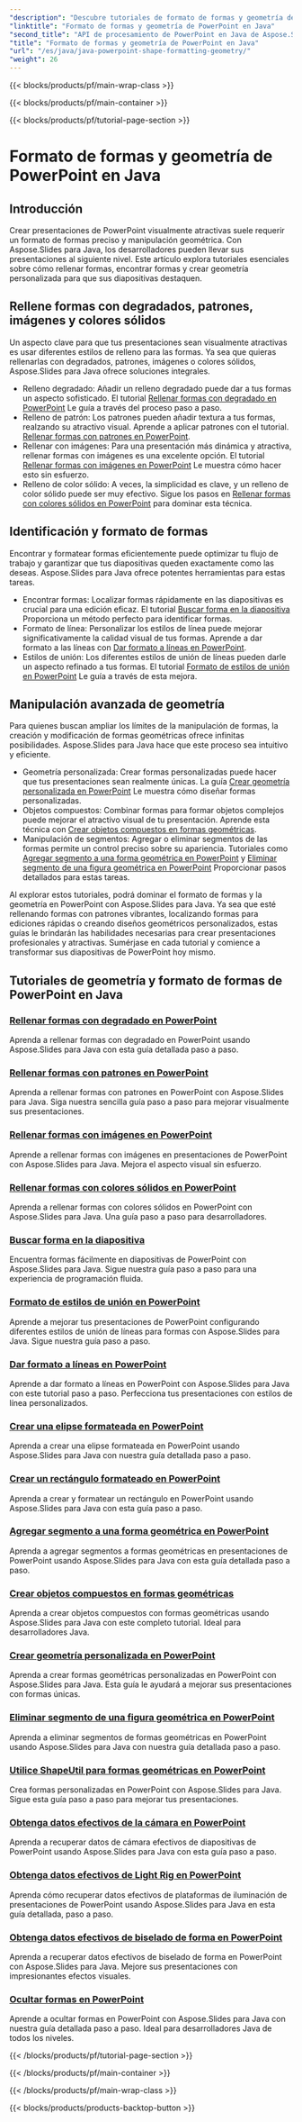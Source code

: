 ```yaml
---
"description": "Descubre tutoriales de formato de formas y geometría de PowerPoint en Java. Aprende a rellenar y encontrar formas, y a crear geometría personalizada con Aspose.Slides para Java."
"linktitle": "Formato de formas y geometría de PowerPoint en Java"
"second_title": "API de procesamiento de PowerPoint en Java de Aspose.Slides"
"title": "Formato de formas y geometría de PowerPoint en Java"
"url": "/es/java/java-powerpoint-shape-formatting-geometry/"
"weight": 26
---
```


{{< blocks/products/pf/main-wrap-class >}}

{{< blocks/products/pf/main-container >}}

{{< blocks/products/pf/tutorial-page-section >}}

# Formato de formas y geometría de PowerPoint en Java

## Introducción

Crear presentaciones de PowerPoint visualmente atractivas suele requerir un formato de formas preciso y manipulación geométrica. Con Aspose.Slides para Java, los desarrolladores pueden llevar sus presentaciones al siguiente nivel. Este artículo explora tutoriales esenciales sobre cómo rellenar formas, encontrar formas y crear geometría personalizada para que sus diapositivas destaquen.

## Rellene formas con degradados, patrones, imágenes y colores sólidos

Un aspecto clave para que tus presentaciones sean visualmente atractivas es usar diferentes estilos de relleno para las formas. Ya sea que quieras rellenarlas con degradados, patrones, imágenes o colores sólidos, Aspose.Slides para Java ofrece soluciones integrales. 

- Relleno degradado: Añadir un relleno degradado puede dar a tus formas un aspecto sofisticado. El tutorial [Rellenar formas con degradado en PowerPoint](./fill-shapes-gradient-powerpoint/) Le guía a través del proceso paso a paso.
- Relleno de patrón: Los patrones pueden añadir textura a tus formas, realzando su atractivo visual. Aprende a aplicar patrones con el tutorial. [Rellenar formas con patrones en PowerPoint](./fill-shapes-pattern-powerpoint/).
- Rellenar con imágenes: Para una presentación más dinámica y atractiva, rellenar formas con imágenes es una excelente opción. El tutorial [Rellenar formas con imágenes en PowerPoint](./fill-shapes-picture-powerpoint/) Le muestra cómo hacer esto sin esfuerzo.
- Relleno de color sólido: A veces, la simplicidad es clave, y un relleno de color sólido puede ser muy efectivo. Sigue los pasos en [Rellenar formas con colores sólidos en PowerPoint](./fill-shapes-solid-color-powerpoint/) para dominar esta técnica.

## Identificación y formato de formas

Encontrar y formatear formas eficientemente puede optimizar tu flujo de trabajo y garantizar que tus diapositivas queden exactamente como las deseas. Aspose.Slides para Java ofrece potentes herramientas para estas tareas.

- Encontrar formas: Localizar formas rápidamente en las diapositivas es crucial para una edición eficaz. El tutorial [Buscar forma en la diapositiva](./find-shape-slide-powerpoint/) Proporciona un método perfecto para identificar formas.
- Formato de línea: Personalizar los estilos de línea puede mejorar significativamente la calidad visual de tus formas. Aprende a dar formato a las líneas con [Dar formato a líneas en PowerPoint](./format-lines-powerpoint/).
- Estilos de unión: Los diferentes estilos de unión de líneas pueden darle un aspecto refinado a tus formas. El tutorial [Formato de estilos de unión en PowerPoint](./format-join-styles-powerpoint/) Le guía a través de esta mejora.

## Manipulación avanzada de geometría

Para quienes buscan ampliar los límites de la manipulación de formas, la creación y modificación de formas geométricas ofrece infinitas posibilidades. Aspose.Slides para Java hace que este proceso sea intuitivo y eficiente.

- Geometría personalizada: Crear formas personalizadas puede hacer que tus presentaciones sean realmente únicas. La guía [Crear geometría personalizada en PowerPoint](./create-custom-geometry-powerpoint/) Le muestra cómo diseñar formas personalizadas.
- Objetos compuestos: Combinar formas para formar objetos complejos puede mejorar el atractivo visual de tu presentación. Aprende esta técnica con [Crear objetos compuestos en formas geométricas](./create-composite-objects-geometry-shapes-powerpoint/).
- Manipulación de segmentos: Agregar o eliminar segmentos de las formas permite un control preciso sobre su apariencia. Tutoriales como [Agregar segmento a una forma geométrica en PowerPoint](./add-segment-geometry-shape-powerpoint/) y [Eliminar segmento de una figura geométrica en PowerPoint](./remove-segment-geometry-shape-powerpoint/) Proporcionar pasos detallados para estas tareas.

Al explorar estos tutoriales, podrá dominar el formato de formas y la geometría en PowerPoint con Aspose.Slides para Java. Ya sea que esté rellenando formas con patrones vibrantes, localizando formas para ediciones rápidas o creando diseños geométricos personalizados, estas guías le brindarán las habilidades necesarias para crear presentaciones profesionales y atractivas. Sumérjase en cada tutorial y comience a transformar sus diapositivas de PowerPoint hoy mismo.
## Tutoriales de geometría y formato de formas de PowerPoint en Java
### [Rellenar formas con degradado en PowerPoint](./fill-shapes-gradient-powerpoint/)
Aprenda a rellenar formas con degradado en PowerPoint usando Aspose.Slides para Java con esta guía detallada paso a paso.
### [Rellenar formas con patrones en PowerPoint](./fill-shapes-pattern-powerpoint/)
Aprenda a rellenar formas con patrones en PowerPoint con Aspose.Slides para Java. Siga nuestra sencilla guía paso a paso para mejorar visualmente sus presentaciones.
### [Rellenar formas con imágenes en PowerPoint](./fill-shapes-picture-powerpoint/)
Aprende a rellenar formas con imágenes en presentaciones de PowerPoint con Aspose.Slides para Java. Mejora el aspecto visual sin esfuerzo.
### [Rellenar formas con colores sólidos en PowerPoint](./fill-shapes-solid-color-powerpoint/)
Aprenda a rellenar formas con colores sólidos en PowerPoint con Aspose.Slides para Java. Una guía paso a paso para desarrolladores.
### [Buscar forma en la diapositiva](./find-shape-slide-powerpoint/)
Encuentra formas fácilmente en diapositivas de PowerPoint con Aspose.Slides para Java. Sigue nuestra guía paso a paso para una experiencia de programación fluida.
### [Formato de estilos de unión en PowerPoint](./format-join-styles-powerpoint/)
Aprende a mejorar tus presentaciones de PowerPoint configurando diferentes estilos de unión de líneas para formas con Aspose.Slides para Java. Sigue nuestra guía paso a paso.
### [Dar formato a líneas en PowerPoint](./format-lines-powerpoint/)
Aprende a dar formato a líneas en PowerPoint con Aspose.Slides para Java con este tutorial paso a paso. Perfecciona tus presentaciones con estilos de línea personalizados.
### [Crear una elipse formateada en PowerPoint](./create-formatted-ellipse-powerpoint/)
Aprenda a crear una elipse formateada en PowerPoint usando Aspose.Slides para Java con nuestra guía detallada paso a paso.
### [Crear un rectángulo formateado en PowerPoint](./create-formatted-rectangle-powerpoint/)
Aprenda a crear y formatear un rectángulo en PowerPoint usando Aspose.Slides para Java con esta guía paso a paso.
### [Agregar segmento a una forma geométrica en PowerPoint](./add-segment-geometry-shape-powerpoint/)
Aprenda a agregar segmentos a formas geométricas en presentaciones de PowerPoint usando Aspose.Slides para Java con esta guía detallada paso a paso.
### [Crear objetos compuestos en formas geométricas](./create-composite-objects-geometry-shapes-powerpoint/)
Aprenda a crear objetos compuestos con formas geométricas usando Aspose.Slides para Java con este completo tutorial. Ideal para desarrolladores Java.
### [Crear geometría personalizada en PowerPoint](./create-custom-geometry-powerpoint/)
Aprenda a crear formas geométricas personalizadas en PowerPoint con Aspose.Slides para Java. Esta guía le ayudará a mejorar sus presentaciones con formas únicas.
### [Eliminar segmento de una figura geométrica en PowerPoint](./remove-segment-geometry-shape-powerpoint/)
Aprenda a eliminar segmentos de formas geométricas en PowerPoint usando Aspose.Slides para Java con nuestra guía detallada paso a paso.
### [Utilice ShapeUtil para formas geométricas en PowerPoint](./use-shapeutil-geometry-shape-powerpoint/)
Crea formas personalizadas en PowerPoint con Aspose.Slides para Java. Sigue esta guía paso a paso para mejorar tus presentaciones.
### [Obtenga datos efectivos de la cámara en PowerPoint](./get-camera-effective-data-powerpoint/)
Aprenda a recuperar datos de cámara efectivos de diapositivas de PowerPoint usando Aspose.Slides para Java con esta guía paso a paso.
### [Obtenga datos efectivos de Light Rig en PowerPoint](./get-light-rig-effective-data-powerpoint/)
Aprenda cómo recuperar datos efectivos de plataformas de iluminación de presentaciones de PowerPoint usando Aspose.Slides para Java en esta guía detallada, paso a paso.
### [Obtenga datos efectivos de biselado de forma en PowerPoint](./get-shape-bevel-effective-data-powerpoint/)
Aprenda a recuperar datos efectivos de biselado de forma en PowerPoint con Aspose.Slides para Java. Mejore sus presentaciones con impresionantes efectos visuales.
### [Ocultar formas en PowerPoint](./hide-shapes-powerpoint/)
Aprende a ocultar formas en PowerPoint con Aspose.Slides para Java con nuestra guía detallada paso a paso. Ideal para desarrolladores Java de todos los niveles.

{{< /blocks/products/pf/tutorial-page-section >}}

{{< /blocks/products/pf/main-container >}}

{{< /blocks/products/pf/main-wrap-class >}}

{{< blocks/products/products-backtop-button >}}